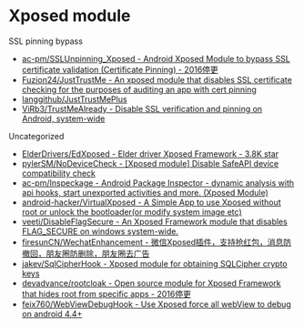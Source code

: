 # Xposed module

SSL pinning bypass

* [ac-pm/SSLUnpinning_Xposed - Android Xposed Module to bypass SSL certificate validation (Certificate Pinning) - 2016停更](https://github.com/ac-pm/SSLUnpinning_Xposed)
* [Fuzion24/JustTrustMe - An xposed module that disables SSL certificate checking for the purposes of auditing an app with cert pinning](https://github.com/Fuzion24/JustTrustMe)
* [langgithub/JustTrustMePlus](https://github.com/langgithub/JustTrustMePlus)
* [ViRb3/TrustMeAlready - Disable SSL verification and pinning on Android, system-wide](https://github.com/ViRb3/TrustMeAlready)

Uncategorized

* [ElderDrivers/EdXposed - Elder driver Xposed Framework - 3.8K star](https://github.com/ElderDrivers/EdXposed)
* [pylerSM/NoDeviceCheck - [Xposed module] Disable SafeAPI device compatibility check](https://github.com/pylerSM/NoDeviceCheck)
* [ac-pm/Inspeckage - Android Package Inspector - dynamic analysis with api hooks, start unexported activities and more. (Xposed Module)](https://github.com/ac-pm/Inspeckage)
* [android-hacker/VirtualXposed - A Simple App to use Xposed without root or unlock the bootloader(or modify system image etc)](https://github.com/android-hacker/VirtualXposed/blob/exposed/CHINESE.md)
* [veeti/DisableFlagSecure - An Xposed Framework module that disables FLAG_SECURE on windows system-wide.](https://github.com/veeti/DisableFlagSecure)
* [firesunCN/WechatEnhancement - 微信Xposed插件，支持抢红包，消息防撤回，朋友圈防删除，朋友圈去广告](https://github.com/firesunCN/WechatEnhancement)
* [jakev/SqlCipherHook - Xposed module for obtaining SQLCipher crypto keys](https://github.com/jakev/SqlCipherHook)
* [devadvance/rootcloak - Open source module for Xposed Framework that hides root from specific apps - 2016停更](https://github.com/devadvance/rootcloak)
* [feix760/WebViewDebugHook - Use Xposed force all webView to debug on android 4.4+](https://github.com/feix760/WebViewDebugHook)
